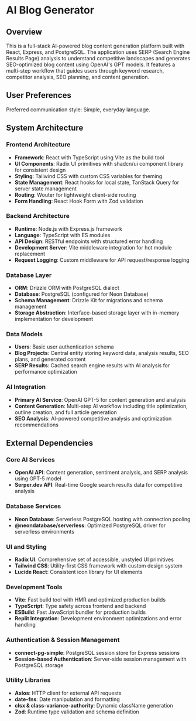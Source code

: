 # AI Blog Generator

## Overview

This is a full-stack AI-powered blog content generation platform built with React, Express, and PostgreSQL. The application uses SERP (Search Engine Results Page) analysis to understand competitive landscapes and generates SEO-optimized blog content using OpenAI's GPT models. It features a multi-step workflow that guides users through keyword research, competitor analysis, SEO planning, and content generation.

## User Preferences

Preferred communication style: Simple, everyday language.

## System Architecture

### Frontend Architecture
- **Framework**: React with TypeScript using Vite as the build tool
- **UI Components**: Radix UI primitives with shadcn/ui component library for consistent design
- **Styling**: Tailwind CSS with custom CSS variables for theming
- **State Management**: React hooks for local state, TanStack Query for server state management
- **Routing**: Wouter for lightweight client-side routing
- **Form Handling**: React Hook Form with Zod validation

### Backend Architecture
- **Runtime**: Node.js with Express.js framework
- **Language**: TypeScript with ES modules
- **API Design**: RESTful endpoints with structured error handling
- **Development Server**: Vite middleware integration for hot module replacement
- **Request Logging**: Custom middleware for API request/response logging

### Database Layer
- **ORM**: Drizzle ORM with PostgreSQL dialect
- **Database**: PostgreSQL (configured for Neon Database)
- **Schema Management**: Drizzle Kit for migrations and schema management
- **Storage Abstraction**: Interface-based storage layer with in-memory implementation for development

### Data Models
- **Users**: Basic user authentication schema
- **Blog Projects**: Central entity storing keyword data, analysis results, SEO plans, and generated content
- **SERP Results**: Cached search engine results with AI analysis for performance optimization

### AI Integration
- **Primary AI Service**: OpenAI GPT-5 for content generation and analysis
- **Content Generation**: Multi-step AI workflow including title optimization, outline creation, and full article generation
- **SEO Analysis**: AI-powered competitive analysis and optimization recommendations

## External Dependencies

### Core AI Services
- **OpenAI API**: Content generation, sentiment analysis, and SERP analysis using GPT-5 model
- **Serper.dev API**: Real-time Google search results data for competitive analysis

### Database Services
- **Neon Database**: Serverless PostgreSQL hosting with connection pooling
- **@neondatabase/serverless**: Optimized PostgreSQL driver for serverless environments

### UI and Styling
- **Radix UI**: Comprehensive set of accessible, unstyled UI primitives
- **Tailwind CSS**: Utility-first CSS framework with custom design system
- **Lucide React**: Consistent icon library for UI elements

### Development Tools
- **Vite**: Fast build tool with HMR and optimized production builds
- **TypeScript**: Type safety across frontend and backend
- **ESBuild**: Fast JavaScript bundler for production builds
- **Replit Integration**: Development environment optimizations and error handling

### Authentication & Session Management
- **connect-pg-simple**: PostgreSQL session store for Express sessions
- **Session-based Authentication**: Server-side session management with PostgreSQL storage

### Utility Libraries
- **Axios**: HTTP client for external API requests
- **date-fns**: Date manipulation and formatting
- **clsx & class-variance-authority**: Dynamic className generation
- **Zod**: Runtime type validation and schema definition